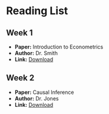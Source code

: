 # Reading List

## Week 1
- **Paper:** Introduction to Econometrics
- **Author:** Dr. Smith
- **Link:** [Download](materials/week1-readings.pdf)

## Week 2
- **Paper:** Causal Inference
- **Author:** Dr. Jones
- **Link:** [Download](materials/week2-readings.pdf)